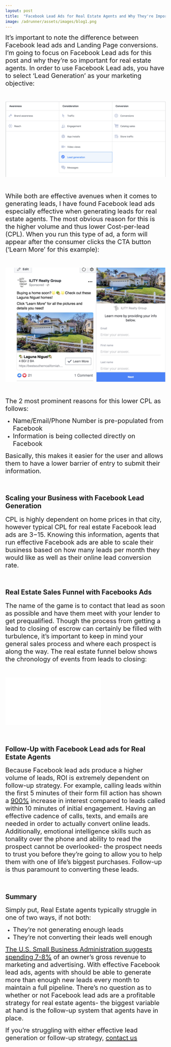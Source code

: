 ```yaml
---
layout: post
title:  "Facebook Lead Ads for Real Estate Agents and Why They're Important"
image: /adrunner/assets/images/blog1.png
---
```



 <span style="font-size:20px; padding-bottom: 20px; padding-top: 20px"> It’s important to note the difference between Facebook lead ads and Landing Page conversions. I’m going to focus on Facebook Lead ads for this post and why they’re so important for real estate agents. In order to use Facebook Lead ads, you have to select ‘Lead Generation’ as your marketing objective:</span>

<span style="padding: 300px">
</span>

![](/assets/images/photo1.png)

<span style="padding: 300px">
</span>




<span style="font-size:20px; padding-bottom: 20px; padding-top: 20px">While both are effective avenues when it comes to generating leads, I have found Facebook lead ads especially effective when generating leads for real estate agents. The most obvious reason for this is the higher volume and thus lower Cost-per-lead (CPL). When you run this type of ad, a form will appear after the consumer clicks the CTA button (‘Learn More’ for this example):</span>

<span style="padding: 300px">
</span>

![](/assets/images/photo2.jpg)

<span style="padding: 300px">
</span>



<span style="font-size:20px; padding-bottom: 20px; padding-top: 20px">The 2 most prominent reasons for this lower CPL as follows:</span>

* <span style="font-size:20px; padding-bottom: 20px; padding-top: 20px">Name/Email/Phone Number is pre-populated from Facebook</span>
* <span style="font-size:20px; padding-bottom: 20px; padding-top: 20px">Information is being collected directly on Facebook</span>

<span style="font-size:20px; padding-bottom: 20px; padding-top: 20px">Basically, this makes it easier for the user and allows them to have a lower barrier of entry to submit their information.</span>

<span style="padding: 300px">
</span>

## Scaling your Business with Facebook Lead Generation

<span style="font-size:20px; padding-bottom: 20px; padding-top: 20px">CPL is highly dependent on home prices in that city, however typical CPL for real estate Facebook lead ads are $3-$15. Knowing this information, agents that run effective Facebook ads are able to scale their business based on how many leads per month they would like as well as their online lead conversion rate.</span>

<span style="padding: 300px">
</span>

## Real Estate Sales Funnel with Facebooks Ads

<span style="font-size:20px; padding-bottom: 20px; padding-top: 20px">The name of the game is to contact that lead as soon as possible and have them meet with your lender to get prequalified. Though the process from getting a lead to closing of escrow can certainly be filled with turbulence, it’s important to keep in mind your general sales process and where each prospect is along the way. The real estate funnel below shows the chronology of events from leads to closing:</span>

<span style="padding: 300px">
</span>

![](/assets/images/photo3.pdf)

<span style="padding: 300px">
</span>



## Follow-Up with Facebook Lead ads for Real Estate Agents

<span style="font-size:20px; padding-bottom: 20px; padding-top: 20px">Because Facebook lead ads produce a higher volume of leads, ROI is extremely dependent on follow-up strategy. For example, calling leads within the first 5 minutes of their form fill action has shown a [900%](https://www.xant.ai/blog/lead-response-management-infographic/) increase in interest compared to leads called within 10 minutes of initial engagement. Having an effective cadence of calls, texts, and emails are needed in order to actually convert online leads. Additionally, emotional intelligence skills such as tonality over the phone and ability to read the prospect cannot be overlooked- the prospect needs to trust you before they’re going to allow you to help them with one of life’s biggest purchases. Follow-up is thus paramount to converting these leads.</span>

<span style="padding: 300px">
</span>

## Summary

<span style="font-size:20px; padding-bottom: 20px; padding-top: 20px">Simply put, Real Estate agents typically struggle in one of two ways, if not both:</span>

* <span style="font-size:20px; padding-bottom: 20px; padding-top: 20px">They’re not generating enough leads</span>
* <span style="font-size:20px; padding-bottom: 20px; padding-top: 20px">They’re not converting their leads well enough</span>

<span style="font-size:20px; padding-bottom: 20px; padding-top: 20px">[The U.S. Small Business Administration suggests spending 7-8%](https://smallbusiness.chron.com/percentage-gross-revenue-should-used-marketing-advertising-55928.html) of an owner’s gross revenue to marketing and advertising. With effective Facebook lead ads, agents with should be able to generate more than enough new leads every month to maintain a full pipeline. There’s no question as to whether or not Facebook lead ads are a profitable strategy for real estate agents- the biggest variable at hand is the follow-up system that agents have in place.</span>

<span style="font-size:20px; padding-bottom: 20px; padding-top: 20px">If you’re struggling with either effective lead generation or follow-up strategy, [contact us](/contact.html)</span>
